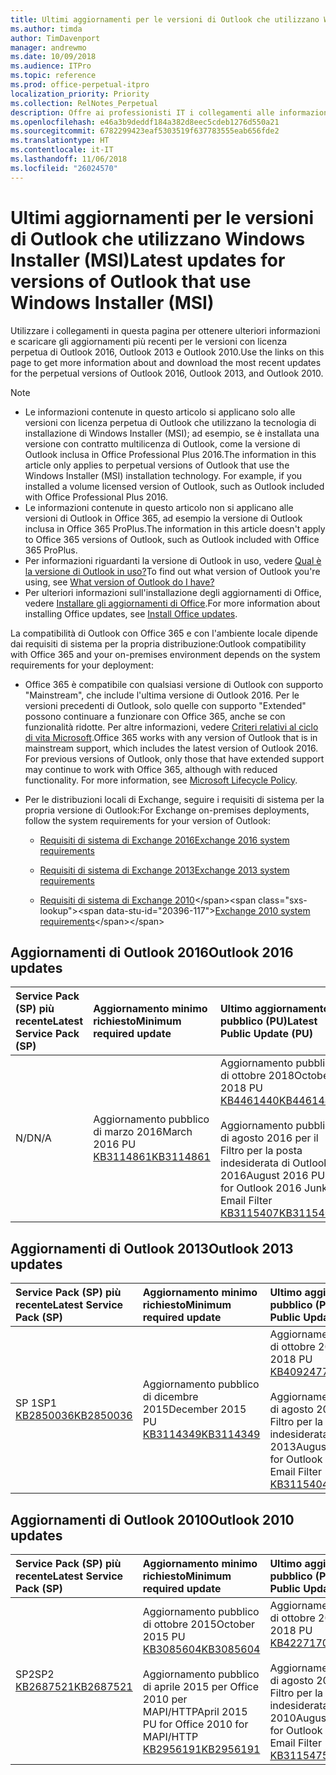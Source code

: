 ```yaml
---
title: Ultimi aggiornamenti per le versioni di Outlook che utilizzano Windows Installer (MSI)
ms.author: timda
author: TimDavenport
manager: andrewmo
ms.date: 10/09/2018
ms.audience: ITPro
ms.topic: reference
ms.prod: office-perpetual-itpro
localization_priority: Priority
ms.collection: RelNotes_Perpetual
description: Offre ai professionisti IT i collegamenti alle informazioni sugli aggiornamenti più recenti delle versioni con licenza perpetua di Outlook 2016, Outlook 2013, e Outlook 2010
ms.openlocfilehash: e46a3b9deddf184a382d8eec5cdeb1276d550a21
ms.sourcegitcommit: 6782299423eaf5303519f637783555eab656fde2
ms.translationtype: HT
ms.contentlocale: it-IT
ms.lasthandoff: 11/06/2018
ms.locfileid: "26024570"
---
```

# <a name="latest-updates-for-versions-of-outlook-that-use-windows-installer-msi"></a><span data-ttu-id="20396-103">Ultimi aggiornamenti per le versioni di Outlook che utilizzano Windows Installer (MSI)</span><span class="sxs-lookup"><span data-stu-id="20396-103">Latest updates for versions of Outlook that use Windows Installer (MSI)</span></span>

<span data-ttu-id="20396-104">Utilizzare i collegamenti in questa pagina per ottenere ulteriori informazioni e scaricare gli aggiornamenti più recenti per le versioni con licenza perpetua di Outlook 2016, Outlook 2013 e Outlook 2010.</span><span class="sxs-lookup"><span data-stu-id="20396-104">Use the links on this page to get more information about and download the most recent updates for the perpetual versions of Outlook 2016, Outlook 2013, and Outlook 2010.</span></span>
  
> [!NOTE]
> - <span data-ttu-id="20396-p101">Le informazioni contenute in questo articolo si applicano solo alle versioni con licenza perpetua di Outlook che utilizzano la tecnologia di installazione di Windows Installer (MSI); ad esempio, se è installata una versione con contratto multilicenza di Outlook, come la versione di Outlook inclusa in Office Professional Plus 2016.</span><span class="sxs-lookup"><span data-stu-id="20396-p101">The information in this article only applies to perpetual versions of Outlook that use the Windows Installer (MSI) installation technology. For example, if you installed a volume licensed version of Outlook, such as Outlook included with Office Professional Plus 2016.</span></span>
> - <span data-ttu-id="20396-107">Le informazioni contenute in questo articolo non si applicano alle versioni di Outlook in Office 365, ad esempio la versione di Outlook inclusa in Office 365 ProPlus.</span><span class="sxs-lookup"><span data-stu-id="20396-107">The information in this article doesn't apply to Office 365 versions of Outlook, such as Outlook included with Office 365 ProPlus.</span></span>
> - <span data-ttu-id="20396-108">Per informazioni riguardanti la versione di Outlook in uso, vedere [Qual è la versione di Outlook in uso?](https://support.office.com/article/b3a9568c-edb5-42b9-9825-d48d82b2257c)</span><span class="sxs-lookup"><span data-stu-id="20396-108">To find out what version of Outlook you're using, see [What version of Outlook do I have?](https://support.office.com/article/b3a9568c-edb5-42b9-9825-d48d82b2257c)</span></span>
> - <span data-ttu-id="20396-109">Per ulteriori informazioni sull'installazione degli aggiornamenti di Office, vedere [Installare gli aggiornamenti di Office](https://support.office.com/article/2ab296f3-7f03-43a2-8e50-46de917611c5).</span><span class="sxs-lookup"><span data-stu-id="20396-109">For more information about installing Office updates, see [Install Office updates](https://support.office.com/article/2ab296f3-7f03-43a2-8e50-46de917611c5).</span></span> 
  
<span data-ttu-id="20396-110">La compatibilità di Outlook con Office 365 e con l'ambiente locale dipende dai requisiti di sistema per la propria distribuzione:</span><span class="sxs-lookup"><span data-stu-id="20396-110">Outlook compatibility with Office 365 and your on-premises environment depends on the system requirements for your deployment:</span></span>
  
- <span data-ttu-id="20396-p102">Office 365 è compatibile con qualsiasi versione di Outlook con supporto "Mainstream", che include l'ultima versione di Outlook 2016. Per le versioni precedenti di Outlook, solo quelle con supporto "Extended" possono continuare a funzionare con Office 365, anche se con funzionalità ridotte. Per altre informazioni, vedere [Criteri relativi al ciclo di vita Microsoft](https://support.microsoft.com/lifecycle).</span><span class="sxs-lookup"><span data-stu-id="20396-p102">Office 365 works with any version of Outlook that is in mainstream support, which includes the latest version of Outlook 2016. For previous versions of Outlook, only those that have extended support may continue to work with Office 365, although with reduced functionality. For more information, see [Microsoft Lifecycle Policy](https://support.microsoft.com/lifecycle).</span></span>
    
- <span data-ttu-id="20396-114">Per le distribuzioni locali di Exchange, seguire i requisiti di sistema per la propria versione di Outlook:</span><span class="sxs-lookup"><span data-stu-id="20396-114">For Exchange on-premises deployments, follow the system requirements for your version of Outlook:</span></span>
    
  - [<span data-ttu-id="20396-115">Requisiti di sistema di Exchange 2016</span><span class="sxs-lookup"><span data-stu-id="20396-115">Exchange 2016 system requirements</span></span>](https://docs.microsoft.com/Exchange/plan-and-deploy/system-requirements)
    
  - [<span data-ttu-id="20396-116">Requisiti di sistema di Exchange 2013</span><span class="sxs-lookup"><span data-stu-id="20396-116">Exchange 2013 system requirements</span></span>](https://docs.microsoft.com/exchange/exchange-2013-system-requirements-exchange-2013-help)
    
  - <span data-ttu-id="20396-117">[Requisiti di sistema di Exchange 2010](https://docs.microsoft.com/previous-versions/office/exchange-server-2010/aa996719(v=exchg.141))</span><span class="sxs-lookup"><span data-stu-id="20396-117">[Exchange 2010 system requirements](https://docs.microsoft.com/previous-versions/office/exchange-server-2010/aa996719(v=exchg.141))</span></span>

   
## <a name="outlook-2016-updates"></a><span data-ttu-id="20396-118">Aggiornamenti di Outlook 2016</span><span class="sxs-lookup"><span data-stu-id="20396-118">Outlook 2016 updates</span></span>

|<span data-ttu-id="20396-119">**Service Pack (SP) più recente**</span><span class="sxs-lookup"><span data-stu-id="20396-119">**Latest Service Pack (SP)**</span></span>|<span data-ttu-id="20396-120">**Aggiornamento minimo richiesto**</span><span class="sxs-lookup"><span data-stu-id="20396-120">**Minimum required update**</span></span>|<span data-ttu-id="20396-121">**Ultimo aggiornamento pubblico (PU)**</span><span class="sxs-lookup"><span data-stu-id="20396-121">**Latest Public Update (PU)**</span></span>|
|:-----|:-----|:-----|
|<span data-ttu-id="20396-122">N/D</span><span class="sxs-lookup"><span data-stu-id="20396-122">N/A</span></span>  <br/> |<span data-ttu-id="20396-123">Aggiornamento pubblico di marzo 2016</span><span class="sxs-lookup"><span data-stu-id="20396-123">March 2016 PU</span></span> <br/>[<span data-ttu-id="20396-124">KB3114861</span><span class="sxs-lookup"><span data-stu-id="20396-124">KB3114861</span></span>](https://support.microsoft.com/help/3114861) <br/> |<span data-ttu-id="20396-125">Aggiornamento pubblico di ottobre 2018</span><span class="sxs-lookup"><span data-stu-id="20396-125">October 2018 PU</span></span> <br/>[<span data-ttu-id="20396-126">KB4461440</span><span class="sxs-lookup"><span data-stu-id="20396-126">KB4461440</span></span>](https://support.microsoft.com/help/4461440) <br/><br/> <span data-ttu-id="20396-127">Aggiornamento pubblico di agosto 2016 per il Filtro per la posta indesiderata di Outlook 2016</span><span class="sxs-lookup"><span data-stu-id="20396-127">August 2016 PU for Outlook 2016 Junk Email Filter</span></span>  <br/>[<span data-ttu-id="20396-128">KB3115407</span><span class="sxs-lookup"><span data-stu-id="20396-128">KB3115407</span></span>](https://support.microsoft.com/help/3115407) <br/> |
   
## <a name="outlook-2013-updates"></a><span data-ttu-id="20396-129">Aggiornamenti di Outlook 2013</span><span class="sxs-lookup"><span data-stu-id="20396-129">Outlook 2013 updates</span></span>

|<span data-ttu-id="20396-130">**Service Pack (SP) più recente**</span><span class="sxs-lookup"><span data-stu-id="20396-130">**Latest Service Pack (SP)**</span></span>|<span data-ttu-id="20396-131">**Aggiornamento minimo richiesto**</span><span class="sxs-lookup"><span data-stu-id="20396-131">**Minimum required update**</span></span>|<span data-ttu-id="20396-132">**Ultimo aggiornamento pubblico (PU)**</span><span class="sxs-lookup"><span data-stu-id="20396-132">**Latest Public Update (PU)**</span></span>|
|:-----|:-----|:-----|
|<span data-ttu-id="20396-133">SP 1</span><span class="sxs-lookup"><span data-stu-id="20396-133">SP1</span></span>  <br/>[<span data-ttu-id="20396-134">KB2850036</span><span class="sxs-lookup"><span data-stu-id="20396-134">KB2850036</span></span>](https://go.microsoft.com/fwlink/p/?LinkId=512538) <br/> |<span data-ttu-id="20396-135">Aggiornamento pubblico di dicembre 2015</span><span class="sxs-lookup"><span data-stu-id="20396-135">December 2015 PU</span></span> <br/>[<span data-ttu-id="20396-136">KB3114349</span><span class="sxs-lookup"><span data-stu-id="20396-136">KB3114349</span></span>](https://support.microsoft.com/kb/3114349) <br/> |<span data-ttu-id="20396-137">Aggiornamento pubblico di ottobre 2018</span><span class="sxs-lookup"><span data-stu-id="20396-137">October 2018 PU</span></span> <br/>[<span data-ttu-id="20396-138">KB4092477</span><span class="sxs-lookup"><span data-stu-id="20396-138">KB4092477</span></span>](https://support.microsoft.com/help/4092477) <br/><br/>  <span data-ttu-id="20396-139">Aggiornamento pubblico di agosto 2016 per il Filtro per la posta indesiderata di Outlook 2013</span><span class="sxs-lookup"><span data-stu-id="20396-139">August 2016 PU for Outlook 2013 Junk Email Filter</span></span> <br/> [<span data-ttu-id="20396-140">KB3115404</span><span class="sxs-lookup"><span data-stu-id="20396-140">KB3115404</span></span>](https://support.microsoft.com/kb/3115404) <br/> |
   
## <a name="outlook-2010-updates"></a><span data-ttu-id="20396-141">Aggiornamenti di Outlook 2010</span><span class="sxs-lookup"><span data-stu-id="20396-141">Outlook 2010 updates</span></span>

|<span data-ttu-id="20396-142">**Service Pack (SP) più recente**</span><span class="sxs-lookup"><span data-stu-id="20396-142">**Latest Service Pack (SP)**</span></span>|<span data-ttu-id="20396-143">**Aggiornamento minimo richiesto**</span><span class="sxs-lookup"><span data-stu-id="20396-143">**Minimum required update**</span></span>|<span data-ttu-id="20396-144">**Ultimo aggiornamento pubblico (PU)**</span><span class="sxs-lookup"><span data-stu-id="20396-144">**Latest Public Update (PU)**</span></span>|
|:-----|:-----|:-----|
|<span data-ttu-id="20396-145">SP2</span><span class="sxs-lookup"><span data-stu-id="20396-145">SP2</span></span> <br/>[<span data-ttu-id="20396-146">KB2687521</span><span class="sxs-lookup"><span data-stu-id="20396-146">KB2687521</span></span>](https://go.microsoft.com/fwlink/p/?LinkId=512542) <br/> |<span data-ttu-id="20396-147">Aggiornamento pubblico di ottobre 2015</span><span class="sxs-lookup"><span data-stu-id="20396-147">October 2015 PU</span></span> <br/> [<span data-ttu-id="20396-148">KB3085604</span><span class="sxs-lookup"><span data-stu-id="20396-148">KB3085604</span></span>](https://support.microsoft.com/kb/3085604) <br/><br/>  <span data-ttu-id="20396-149">Aggiornamento pubblico di aprile 2015 per Office 2010 per MAPI/HTTP</span><span class="sxs-lookup"><span data-stu-id="20396-149">April 2015 PU for Office 2010 for MAPI/HTTP</span></span> <br/> [<span data-ttu-id="20396-150">KB2956191</span><span class="sxs-lookup"><span data-stu-id="20396-150">KB2956191</span></span>](https://support.microsoft.com/it-IT/help/2956191/april-14-2015-update-for-office-2010-kb2956191) <br/> |<span data-ttu-id="20396-151">Aggiornamento pubblico di ottobre 2018</span><span class="sxs-lookup"><span data-stu-id="20396-151">October 2018 PU</span></span> <br/>[<span data-ttu-id="20396-152">KB4227170</span><span class="sxs-lookup"><span data-stu-id="20396-152">KB4227170</span></span>](https://support.microsoft.com/help/4227170) <br/><br/>  <span data-ttu-id="20396-153">Aggiornamento pubblico di agosto 2016 per il Filtro per la posta indesiderata di Outlook 2010</span><span class="sxs-lookup"><span data-stu-id="20396-153">August 2016 PU for Outlook 2010 Junk Email Filter</span></span> <br/> [<span data-ttu-id="20396-154">KB3115475</span><span class="sxs-lookup"><span data-stu-id="20396-154">KB3115475</span></span>](https://support.microsoft.com/kb/3115475) <br/> |
   

